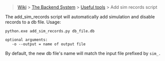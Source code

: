 > [Wiki](Home) > [The Backend System](The-Backend-System) > [Useful tools](Useful-tools) > Add sim records script

The add_sim_records script will automatically add simulation and disable records to a db file. Usage:

```
python.exe add_sim_records.py db_file.db 

optional arguments:
   -o --output = name of output file
```

By default, the new db file's name will match the input file prefixed by `sim_.`
